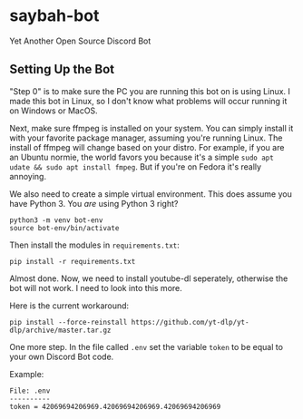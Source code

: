 # saybah-bot
Yet Another Open Source Discord Bot

## Setting Up the Bot
"Step 0" is to make sure the PC you are running this bot on is using
Linux. I made this bot in Linux, so I don't know what problems will
occur running it on Windows or MacOS.

Next, make sure ffmpeg is installed on your system.
You can simply install it with your favorite package manager,
assuming you're running Linux. The install of ffmpeg will change based
on your distro. For example, if you are an Ubuntu normie, the world
favors you because it's a simple `sudo apt udate && sudo apt install fmpeg`.
But if you're on Fedora it's really annoying.

We also need to create a simple virtual environment.
This does assume you have Python 3. You *are* using Python 3 right?

```
python3 -m venv bot-env
source bot-env/bin/activate
```

Then install the modules in `requirements.txt`:
```
pip install -r requirements.txt
```

Almost done. Now, we need to install youtube-dl seperately,
otherwise the bot will not work. I need to look into this more.

Here is the current workaround:

```
pip install --force-reinstall https://github.com/yt-dlp/yt-dlp/archive/master.tar.gz
```

One more step. In the file called `.env` set the variable `token`
to be equal to your own Discord Bot code.

Example:
```
File: .env
----------
token = 42069694206969.42069694206969.42069694206969
```